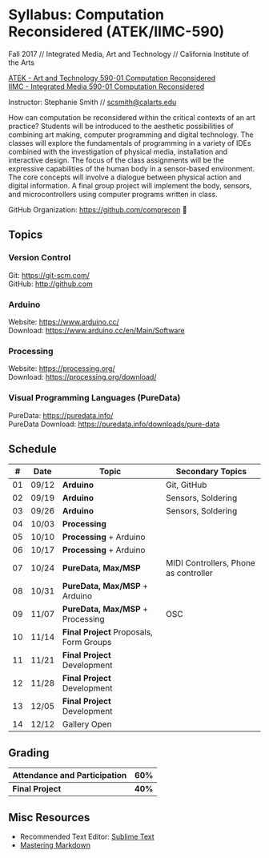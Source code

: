 # Syllabus: Computation Reconsidered (ATEK/IIMC-590)
Fall 2017 // Integrated Media, Art and Technology // California Institute of the Arts

[ATEK - Art and Technology 590-01 Computation Reconsidered](https://catalog.calarts.edu/Lists/Sections/CustomDispForm.aspx?ID=130923&InitialTabId=Ribbon.Read)  
[IIMC - Integrated Media 590-01 Computation Reconsidered](https://catalog.calarts.edu/Lists/Sections/CustomDispForm.aspx?ID=130921&InitialTabId=Ribbon.Read)

Instructor: Stephanie Smith // scsmith@calarts.edu

How can computation be reconsidered within the critical contexts of an art practice? Students will be introduced to the aesthetic possibilities of combining art making, computer programming and digital technology. The classes will explore the fundamentals of programming in a variety of IDEs combined with the investigation of physical media, installation and interactive design. The focus of the class assignments will be the expressive capabilities of the human body in a sensor-based environment. The core concepts will involve a dialogue between physical action and digital information. A final group project will implement the body, sensors, and microcontrollers using computer programs written in class.

GitHub Organization: https://github.com/comprecon :eyes:

## Topics

### Version Control

Git: https://git-scm.com/  
GitHub: http://github.com  

### Arduino

Website: https://www.arduino.cc/  
Download: https://www.arduino.cc/en/Main/Software

### Processing

Website: https://processing.org/  
Download: https://processing.org/download/

### Visual Programming Languages (PureData)

PureData: https://puredata.info/  
PureData Download: https://puredata.info/downloads/pure-data  

## Schedule

| #  | Date  | Topic                                    | Secondary Topics   | 
| -- | ----- | ---------------------------------------- | ------------------ |
| 01 | 09/12 | **Arduino** 							                | Git, GitHub        |
| 02 | 09/19 | **Arduino**                              | Sensors, Soldering |
| 03 | 09/26 | **Arduino**                              | Sensors, Soldering |
| 04 | 10/03 | **Processing**                           |  |
| 05 | 10/10 | **Processing** + Arduino                 |  |
| 06 | 10/17 | **Processing** + Arduino                 |  |
| 07 | 10/24 | **PureData, Max/MSP**                    | MIDI Controllers, Phone as controller |
| 08 | 10/31 | **PureData, Max/MSP** + Arduino          |  |
| 09 | 11/07 | **PureData, Max/MSP** + Processing       | OSC |
| 10 | 11/14 | **Final Project** Proposals, Form Groups |  |
| 11 | 11/21 | **Final Project** Development            |  |
| 12 | 11/28 | **Final Project** Development            |  |
| 13 | 12/05 | **Final Project** Development            |  |
| 14 | 12/12 | Gallery Open                             |  |

## Grading

| Attendance and Participation | 60% |
| -- | -- |
| **Final Project** | **40%** |

## Misc Resources
- Recommended Text Editor: [Sublime Text](https://www.sublimetext.com/)
- [Mastering Markdown](https://guides.github.com/features/mastering-markdown/)
